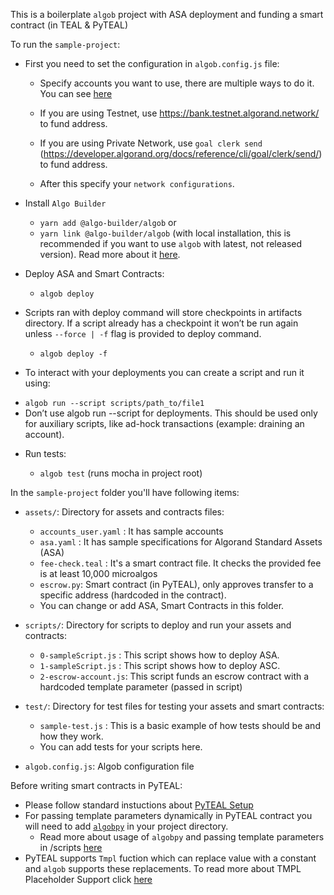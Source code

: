 This is a boilerplate `algob` project with ASA deployment and funding a smart contract (in TEAL & PyTEAL)

To run the `sample-project`:

- First you need to set the configuration in `algob.config.js` file:

  - Specify accounts you want to use, there are multiple ways to do it. You can see [here](/docs/algob-config.md)
  - If you are using Testnet, use https://bank.testnet.algorand.network/ to fund address.
  - If you are using Private Network, use `goal clerk send`
    (https://developer.algorand.org/docs/reference/cli/goal/clerk/send/) to fund address.

  - After this specify your `network configurations`.

- Install `Algo Builder`

  - `yarn add @algo-builder/algob` or
  - `yarn link @algo-builder/algob` (with local installation, this is recommended if you want to use `algob` with latest, not released version). Read more about it [here](https://github.com/scale-it/algo-builder#installation).

- Deploy ASA and Smart Contracts:

  - `algob deploy`

- Scripts ran with deploy command will store checkpoints in artifacts directory. If a script already has a checkpoint it won’t be run again unless `--force | -f` flag is provided to deploy command.

  - `algob deploy -f`

- To interact with your deployments you can create a script and run it using:

* `algob run --script scripts/path_to/file1`
* Don’t use algob run --script for deployments. This should be used only for auxiliary scripts, like ad-hock transactions (example: draining an account).

- Run tests:

  - `algob test` (runs mocha in project root)

In the `sample-project` folder you'll have following items:

- `assets/`: Directory for assets and contracts files:

  - `accounts_user.yaml` : It has sample accounts
  - `asa.yaml` : It has sample specifications for Algorand Standard Assets (ASA)
  - `fee-check.teal` : It's a smart contract file. It checks the provided fee is at least 10,000 microalgos
  - `escrow.py`: Smart contract (in PyTEAL), only approves transfer to a specific address (hardcoded in the contract).
  - You can change or add ASA, Smart Contracts in this folder.

- `scripts/`: Directory for scripts to deploy and run your assets and contracts:

  - `0-sampleScript.js` : This script shows how to deploy ASA.
  - `1-sampleScript.js` : This script shows how to deploy ASC.
  - `2-escrow-account.js`: This script funds an escrow contract with a hardcoded template parameter (passed in script)

- `test/`: Directory for test files for testing your assets and smart contracts:

  - `sample-test.js` : This is a basic example of how tests should be and how they work.
  - You can add tests for your scripts here.

- `algob.config.js`: Algob configuration file

Before writing smart contracts in PyTEAL:

- Please follow standard instuctions about [PyTEAL Setup](https://github.com/scale-it/algo-builder/blob/master/README.md#pyteal)
- For passing template parameters dynamically in PyTEAL contract you will need to add [`algobpy`](https://github.com/scale-it/algo-builder/tree/master/examples/algobpy) in your project directory.
  - Read more about usage of `algobpy` and passing template parameters in /scripts [here](https://github.com/scale-it/algo-builder/blob/master/docs/guide/py-teal.md#external-parameters-support)
- PyTEAL supports `Tmpl` fuction which can replace value with a constant and `algob` supports these replacements. To read more about TMPL Placeholder Support click [here](https://github.com/scale-it/algo-builder/blob/master/docs/guide/py-teal.md#tmpl-placeholder-support)
